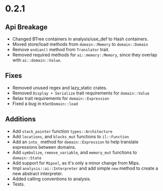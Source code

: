# 0.2.1

## Api Breakage

* Changed BTree containers in analysis/use_def to Hash containers.
* Moved store/load methods from `domain::Memory` to `domain::Domain`
* Remove `endian()` method from `Translator` trait.
* Removed required methods for `ai::memory::Memory`, since they overlap with
`ai::domain::Value`.

## Fixes

* Removed unused regex and lazy_static crates.
* Removed `Display + Serialize` trait requirements for `domain::Value`
* Relax trait requirements for `domain::Expression`
* Fixed a bug in `KSetDomain::load`

## Additions

* Add `stack_pointer` function `types::Architecture`
* Add `locations`, and `blocks_mut` functions to `il::Function`
* Add an `into_` method for `domain::Expression` to help translate expressions between domains.
* Add `symbolize`, `remove_variable`, and `memory_mut` functions to `domain::State`
* Add support for `Mipsel`, as it's only a minor change from Mips.
* Impl `analysis::ai::Interpreter` and add simple `new` method to create a new
abstract interpreter.
* Added calling conventions to analysis.
* Tests.